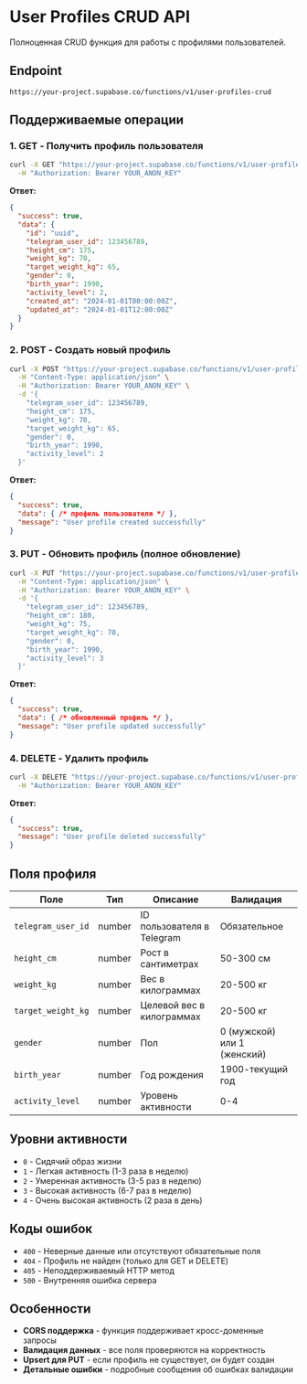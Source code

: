 # User Profiles CRUD API

Полноценная CRUD функция для работы с профилями пользователей.

## Endpoint
```
https://your-project.supabase.co/functions/v1/user-profiles-crud
```

## Поддерживаемые операции

### 1. GET - Получить профиль пользователя
```bash
curl -X GET "https://your-project.supabase.co/functions/v1/user-profiles-crud?telegram_user_id=123456789" \
  -H "Authorization: Bearer YOUR_ANON_KEY"
```

**Ответ:**
```json
{
  "success": true,
  "data": {
    "id": "uuid",
    "telegram_user_id": 123456789,
    "height_cm": 175,
    "weight_kg": 70,
    "target_weight_kg": 65,
    "gender": 0,
    "birth_year": 1990,
    "activity_level": 2,
    "created_at": "2024-01-01T00:00:00Z",
    "updated_at": "2024-01-01T12:00:00Z"
  }
}
```

### 2. POST - Создать новый профиль
```bash
curl -X POST "https://your-project.supabase.co/functions/v1/user-profiles-crud" \
  -H "Content-Type: application/json" \
  -H "Authorization: Bearer YOUR_ANON_KEY" \
  -d '{
    "telegram_user_id": 123456789,
    "height_cm": 175,
    "weight_kg": 70,
    "target_weight_kg": 65,
    "gender": 0,
    "birth_year": 1990,
    "activity_level": 2
  }'
```

**Ответ:**
```json
{
  "success": true,
  "data": { /* профиль пользователя */ },
  "message": "User profile created successfully"
}
```

### 3. PUT - Обновить профиль (полное обновление)
```bash
curl -X PUT "https://your-project.supabase.co/functions/v1/user-profiles-crud" \
  -H "Content-Type: application/json" \
  -H "Authorization: Bearer YOUR_ANON_KEY" \
  -d '{
    "telegram_user_id": 123456789,
    "height_cm": 180,
    "weight_kg": 75,
    "target_weight_kg": 70,
    "gender": 0,
    "birth_year": 1990,
    "activity_level": 3
  }'
```

**Ответ:**
```json
{
  "success": true,
  "data": { /* обновленный профиль */ },
  "message": "User profile updated successfully"
}
```

### 4. DELETE - Удалить профиль
```bash
curl -X DELETE "https://your-project.supabase.co/functions/v1/user-profiles-crud?telegram_user_id=123456789" \
  -H "Authorization: Bearer YOUR_ANON_KEY"
```

**Ответ:**
```json
{
  "success": true,
  "message": "User profile deleted successfully"
}
```

## Поля профиля

| Поле | Тип | Описание | Валидация |
|------|-----|----------|-----------|
| `telegram_user_id` | number | ID пользователя в Telegram | Обязательное |
| `height_cm` | number | Рост в сантиметрах | 50-300 см |
| `weight_kg` | number | Вес в килограммах | 20-500 кг |
| `target_weight_kg` | number | Целевой вес в килограммах | 20-500 кг |
| `gender` | number | Пол | 0 (мужской) или 1 (женский) |
| `birth_year` | number | Год рождения | 1900-текущий год |
| `activity_level` | number | Уровень активности | 0-4 |

## Уровни активности

- `0` - Сидячий образ жизни
- `1` - Легкая активность (1-3 раза в неделю)
- `2` - Умеренная активность (3-5 раз в неделю)
- `3` - Высокая активность (6-7 раз в неделю)
- `4` - Очень высокая активность (2 раза в день)

## Коды ошибок

- `400` - Неверные данные или отсутствуют обязательные поля
- `404` - Профиль не найден (только для GET и DELETE)
- `405` - Неподдерживаемый HTTP метод
- `500` - Внутренняя ошибка сервера

## Особенности

- **CORS поддержка** - функция поддерживает кросс-доменные запросы
- **Валидация данных** - все поля проверяются на корректность
- **Upsert для PUT** - если профиль не существует, он будет создан
- **Детальные ошибки** - подробные сообщения об ошибках валидации

